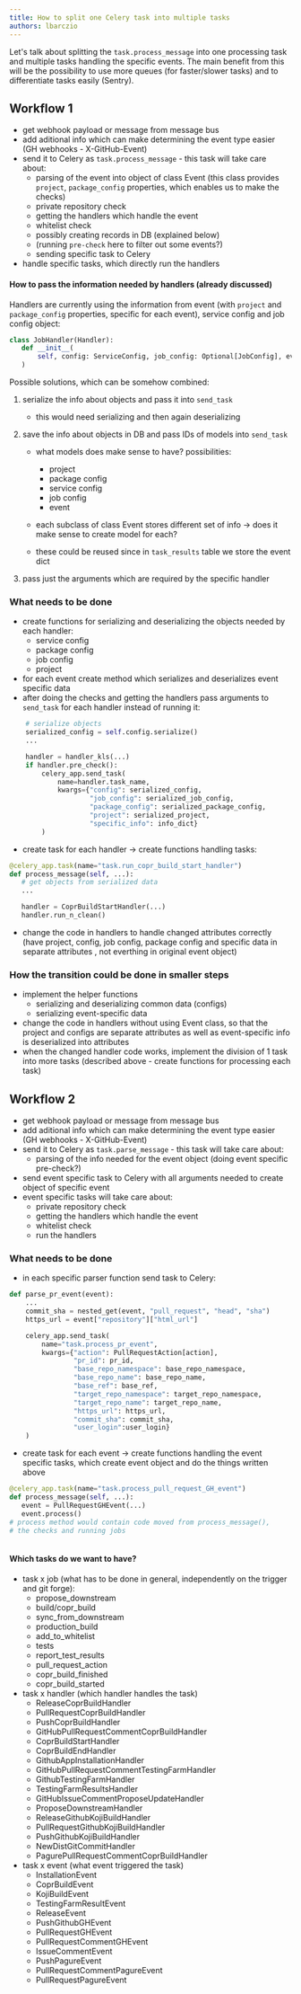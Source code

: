 ```yaml
---
title: How to split one Celery task into multiple tasks
authors: lbarczio
---
```


Let's talk about splitting the `task.process_message` into one processing task
and multiple tasks handling the specific events. The main benefit from this
will be the possibility to use more queues (for faster/slower tasks)
and to differentiate tasks easily (Sentry).

## Workflow 1

- get webhook payload or message from message bus
- add aditional info which can make determining the event type easier
  (GH webhooks - X-GitHub-Event)
- send it to Celery as `task.process_message` - this task will take care about:
  - parsing of the event into object of class Event (this class provides `project`,
    `package_config` properties, which enables us to make the checks)
  - private repository check
  - getting the handlers which handle the event
  - whitelist check
  - possibly creating records in DB (explained below)
  - (running `pre-check` here to filter out some events?)
  - sending specific task to Celery
- handle specific tasks, which directly run the handlers

#### How to pass the information needed by handlers (already discussed)

Handlers are currently using the information from event (with `project` and
`package_config` properties, specific for each event), service config and job config object:

```python
class JobHandler(Handler):
   def __init__(
       self, config: ServiceConfig, job_config: Optional[JobConfig], event: Event
   )
```

Possible solutions, which can be somehow combined:

1.  serialize the info about objects and pass it into `send_task`
    - this would need serializing and then again deserializing
2.  save the info about objects in DB and pass IDs of models into `send_task`
    - what models does make sense to have? possibilities:
      - project
      - package config
      - service config
      - job config
      - event

    - each subclass of class Event stores different set of info -> does it make sense
      to create model for each?
    - these could be reused since in `task_results` table we store the event dict

3.  pass just the arguments which are required by the specific handler

### What needs to be done

- create functions for serializing and deserializing the objects needed by each handler:
  - service config
  - package config
  - job config
  - project
- for each event create method which serializes and deserializes event specific data
- after doing the checks and getting the handlers pass arguments to `send_task` for each handler
  instead of running it:

```python
    # serialize objects
    serialized_config = self.config.serialize()
    ...

    handler = handler_kls(...)
    if handler.pre_check():
        celery_app.send_task(
            name=handler.task_name,
            kwargs={"config": serialized_config,
                    "job_config": serialized_job_config,
                    "package_config": serialized_package_config,
                    "project": serialized_project,
                    "specific_info": info_dict}
        )
```

- create task for each handler -> create functions handling tasks:

```python
@celery_app.task(name="task.run_copr_build_start_handler")
def process_message(self, ...):
   # get objects from serialized data
   ...

   handler = CoprBuildStartHandler(...)
   handler.run_n_clean()


```

- change the code in handlers to handle changed attributes correctly
  (have project, config, job config, package config and specific data in separate attributes ,
  not everthing in original event object)

### How the transition could be done in smaller steps

- implement the helper functions
  - serializing and deserializing common data (configs)
  - serializing event-specific data
- change the code in handlers without using Event class,
  so that the project and configs are separate attributes
  as well as event-specific info is deserialized into attributes
- when the changed handler code works, implement the division of 1 task into more tasks
  (described above - create functions for processing each task)

## Workflow 2

- get webhook payload or message from message bus
- add aditional info which can make determining the event type easier
  (GH webhooks - X-GitHub-Event)
- send it to Celery as `task.parse_message` - this task will take care about:
  - parsing of the info needed for the event object (doing event specific pre-check?)
- send event specific task to Celery with all arguments needed to create object of specific event
- event specific tasks will take care about:
  - private repository check
  - getting the handlers which handle the event
  - whitelist check
  - run the handlers

### What needs to be done

- in each specific parser function send task to Celery:

```python
def parse_pr_event(event):
    ...
    commit_sha = nested_get(event, "pull_request", "head", "sha")
    https_url = event["repository"]["html_url"]

    celery_app.send_task(
        name="task.process_pr_event",
        kwargs={"action": PullRequestAction[action],
                "pr_id": pr_id,
                "base_repo_namespace": base_repo_namespace,
                "base_repo_name": base_repo_name,
                "base_ref": base_ref,
                "target_repo_namespace": target_repo_namespace,
                "target_repo_name": target_repo_name,
                "https_url": https_url,
                "commit_sha": commit_sha,
                "user_login":user_login}
    )
```

- create task for each event -> create functions handling the event specific tasks,
  which create event object and do the things written above

```python
@celery_app.task(name="task.process_pull_request_GH_event")
def process_message(self, ...):
   event = PullRequestGHEvent(...)
   event.process()
# process method would contain code moved from process_message(),
# the checks and running jobs



```

#### Which tasks do we want to have?

- task x job (what has to be done in general, independently on the trigger and git forge):
  - propose_downstream
  - build/copr_build
  - sync_from_downstream
  - production_build
  - add_to_whitelist
  - tests
  - report_test_results
  - pull_request_action
  - copr_build_finished
  - copr_build_started
- task x handler (which handler handles the task)
  - ReleaseCoprBuildHandler
  - PullRequestCoprBuildHandler
  - PushCoprBuildHandler
  - GitHubPullRequestCommentCoprBuildHandler
  - CoprBuildStartHandler
  - CoprBuildEndHandler
  - GithubAppInstallationHandler
  - GitHubPullRequestCommentTestingFarmHandler
  - GithubTestingFarmHandler
  - TestingFarmResultsHandler
  - GitHubIssueCommentProposeUpdateHandler
  - ProposeDownstreamHandler
  - ReleaseGithubKojiBuildHandler
  - PullRequestGithubKojiBuildHandler
  - PushGithubKojiBuildHandler
  - NewDistGitCommitHandler
  - PagurePullRequestCommentCoprBuildHandler
- task x event (what event triggered the task)
  - InstallationEvent
  - CoprBuildEvent
  - KojiBuildEvent
  - TestingFarmResultEvent
  - ReleaseEvent
  - PushGithubGHEvent
  - PullRequestGHEvent
  - PullRequestCommentGHEvent
  - IssueCommentEvent
  - PushPagureEvent
  - PullRequestCommentPagureEvent
  - PullRequestPagureEvent
